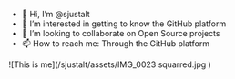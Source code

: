 - 👋 Hi, I’m @sjustalt
- 👀 I’m interested in getting to know the GitHub platform
- 💞️ I’m looking to collaborate on Open Source projects
- 📫 How to reach me: Through the GitHub platform

![This is me](/sjustalt/assets/IMG_0023 squarred.jpg )

<!---
sjustalt/sjustalt is a ✨ special ✨ repository because its `README.md` (this file) appears on your GitHub profile.
You can click the Preview link to take a look at your changes.
--->
